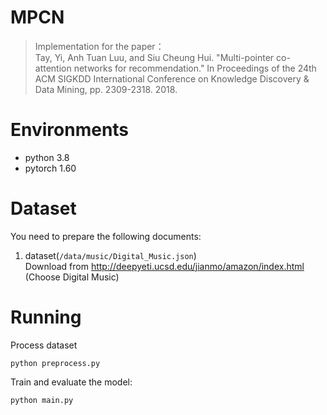 MPCN
===
> Implementation for the paper：  
Tay, Yi, Anh Tuan Luu, and Siu Cheung Hui. "Multi-pointer co-attention networks for recommendation." In Proceedings of the 24th ACM SIGKDD International Conference on Knowledge Discovery & Data Mining, pp. 2309-2318. 2018.

# Environments
  + python 3.8
  + pytorch 1.60

# Dataset
  You need to prepare the following documents:  
  1. dataset(`/data/music/Digital_Music.json`)  
   Download from http://deepyeti.ucsd.edu/jianmo/amazon/index.html (Choose Digital Music)

# Running

Process dataset
```
python preprocess.py
```

Train and evaluate the model:
```
python main.py
```
